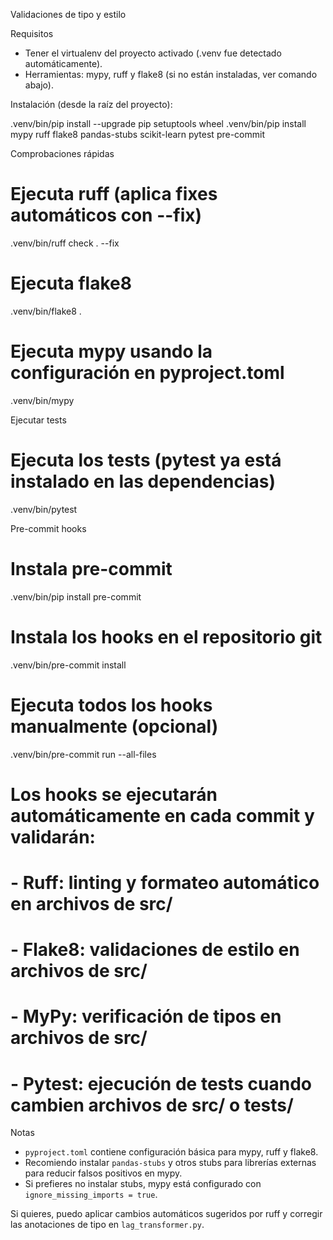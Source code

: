 Validaciones de tipo y estilo

Requisitos
- Tener el virtualenv del proyecto activado (.venv fue detectado automáticamente).
- Herramientas: mypy, ruff y flake8 (si no están instaladas, ver comando abajo).

Instalación (desde la raíz del proyecto):

.venv/bin/pip install --upgrade pip setuptools wheel
.venv/bin/pip install mypy ruff flake8 pandas-stubs scikit-learn pytest pre-commit

Comprobaciones rápidas

# Ejecuta ruff (aplica fixes automáticos con --fix)
.venv/bin/ruff check . --fix

# Ejecuta flake8
.venv/bin/flake8 .

# Ejecuta mypy usando la configuración en pyproject.toml
.venv/bin/mypy

Ejecutar tests

# Ejecuta los tests (pytest ya está instalado en las dependencias)
.venv/bin/pytest

Pre-commit hooks

# Instala pre-commit
.venv/bin/pip install pre-commit

# Instala los hooks en el repositorio git
.venv/bin/pre-commit install

# Ejecuta todos los hooks manualmente (opcional)
.venv/bin/pre-commit run --all-files

# Los hooks se ejecutarán automáticamente en cada commit y validarán:
# - Ruff: linting y formateo automático en archivos de src/
# - Flake8: validaciones de estilo en archivos de src/
# - MyPy: verificación de tipos en archivos de src/
# - Pytest: ejecución de tests cuando cambien archivos de src/ o tests/

Notas
- `pyproject.toml` contiene configuración básica para mypy, ruff y flake8.
- Recomiendo instalar `pandas-stubs` y otros stubs para librerías externas para reducir falsos positivos en mypy.
- Si prefieres no instalar stubs, mypy está configurado con `ignore_missing_imports = true`.

Si quieres, puedo aplicar cambios automáticos sugeridos por ruff y corregir las anotaciones de tipo en `lag_transformer.py`.
